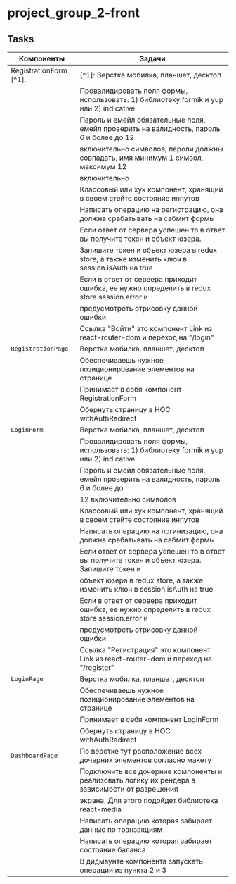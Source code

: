 # project_group_2-front

## Tasks

| Компоненты             | Задачи                                                                                         |
| ---------------------- | ---------------------------------------------------------------------------------------------- |
| RegistrationForm [^1]. | [^1]: Верстка мобилка, планшет, десктоп                                                        |
|                        | Провалидировать поля формы, использовать: 1) библиотеку formik и yup или 2) indicative.        |
|                        | Пароль и емейл обязательные поля, емейл проверить на валидность, пароль 6 и более до 12        |
|                        | включительно символов, пароли должны совпадать, имя минимум 1 символ, максимум 12              |
|                        | включительно                                                                                   |
|                        | Классовый или хук компонент, хранящий в своем стейте состояние инпутов                         |
|                        | Написать операцию на регистрацию, она должна срабатывать на сабмит формы                       |
|                        | Если ответ от сервера успешен то в ответ вы получите токен и объект юзера.                     |
|                        | Запишите токен и объект юзера в redux store, а также изменить ключ в session.isAuth на true    |
|                        | Если в ответ от сервера приходит ошибка, ее нужно определить в redux store session.error и     |
|                        | предусмотреть отрисовку данной ошибки                                                          |
|                        | Ссылка "Войти" это компонент Link из react-router-dom и переход на "/login"                    |
| `RegistrationPage`     | Верстка мобилка, планшет, десктоп                                                              |
|                        | Обеспечиваешь нужное позиционирование элементов на странице                                    |
|                        | Принимает в себя компонент RegistrationForm                                                    |
|                        | Обернуть страницу в HOC withAuthRedirect                                                       |
| `LoginForm`            | Верстка мобилка, планшет, десктоп                                                              |
|                        | Провалидировать поля формы, использовать: 1) библиотеку formik и yup или 2) indicative.        |
|                        | Пароль и емейл обязательные поля, емейл проверить на валидность, пароль 6 и более до           |
|                        | 12 включительно символов                                                                       |
|                        | Классовый или хук компонент, хранящий в своем стейте состояние инпутов                         |
|                        | Написать операцию на логинизацию, она должна срабатывать на сабмит формы                       |
|                        | Если ответ от сервера успешен то в ответ вы получите токен и объект юзера. Запишите токен и    |
|                        | объект юзера в redux store, а также изменить ключ в session.isAuth на true                     |
|                        | Если в ответ от сервера приходит ошибка, ее нужно определить в redux store session.error и     |
|                        | предусмотреть отрисовку данной ошибки                                                          |
|                        | Ссылка "Регистрация" это компонент Link из react-router-dom и переход на "/register"           |
| `LoginPage`            | Верстка мобилка, планшет, десктоп                                                              |
|                        | Обеспечиваешь нужное позиционирование элементов на странице                                    |
|                        | Принимает в себя компонент LoginForm                                                           |
|                        | Обернуть страницу в HOC withAuthRedirect                                                       |
| `DashboardPage`        | По верстке тут расположение всех дочерних элементов согласно макету                            |
|                        | Подключить все дочерние компоненты и реализовать логику их рендера в зависимости от разрешения |
|                        | экрана. Для этого подойдет библиотека react-media                                              |
|                        | Написать операцию которая забирает данные по транзакциям                                       |
|                        | Написать операцию которая забирает состояние баланса                                           |
|                        | В дидмаунте компонента запускать операции из пункта 2 и 3                                      |
